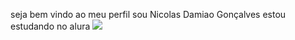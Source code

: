 seja bem vindo ao meu perfil
sou Nicolas Damiao Gonçalves
estou estudando no alura
![](![VID_20240809_202514](https://github.com/user-attachments/assets/c9e8678e-4296-43fb-b061-960f1611dc46)
)
